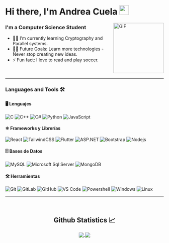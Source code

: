 # Hi there, I'm Andrea Cuela <img width="30px" src="https://media.tenor.com/images/3b388fe03da271d2674faf85eb7c3fcd/tenor.gif" />

<img align="right" alt="GIF" height="160px" src="https://blogger.googleusercontent.com/img/b/R29vZ2xl/AVvXsEiP4RFX4LN-X9D49FPViO-fDQutPOn_gLbhdCBtuJuYgJ1L9dumPjUvX1H2E44sgJELpjlL1nrHgSJohA3ZbRADyr9PQw3NcJkYF7sUCCx4oOnQc2GoloVYvuR0zEsXD7r6I0mgTPucA4Td/s1600/gif-k-on_s5m.gif" />

### I'm a Computer Science Student  

- 👨‍💻 I’m currently learning Cryptography and Parallel systems.
- 💪🏼 Future Goals: Learn more technologies - Never stop creating new ideas.
- ⚡ Fun fact: I love to read and play soccer. 

<br/>

---

### Languages and Tools 🛠 

#### 🖥️ Lenguajes
![C](http://img.shields.io/badge/-C-A8B9CC?style=flat-square&logo=c&logoColor=ffffff)
![C++](https://img.shields.io/badge/-C++-00599C?style=flat-square&logo=c%2B%2B&logoColor=ffffff)
![C#](https://img.shields.io/badge/-C%23-239120?style=flat-square&logo=c-sharp&logoColor=ffffff)
![Python](http://img.shields.io/badge/-Python-3776AB?style=flat-square&logo=python&logoColor=ffffff)
![JavaScript](https://img.shields.io/badge/-JavaScript-%23F7DF1C?style=flat-square&logo=javascript&logoColor=000000&labelColor=%23F7DF1C&color=%23FFCE5A)

#### ⚛️ Frameworks y Librerías
![React](https://img.shields.io/badge/-React-61DAFB?style=flat-square&logo=react&logoColor=000000)
![TailwindCSS](https://img.shields.io/badge/-TailwindCSS-06B6D4?style=flat-square&logo=tailwindcss&logoColor=ffffff)
![Flutter](https://img.shields.io/badge/-Flutter-02569B?style=flat-square&logo=flutter&logoColor=ffffff)
![ASP.NET](https://img.shields.io/badge/-ASP.NET-512BD4?style=flat-square&logo=dotnet&logoColor=ffffff)
![Bootstrap](https://img.shields.io/badge/-Bootstrap-563D7C?style=flat-square&logo=Bootstrap)
![Nodejs](https://img.shields.io/badge/-Nodejs-339933?style=flat-square&logo=Node.js&logoColor=ffffff)

#### 🗄️ Bases de Datos
![MySQL](https://img.shields.io/badge/-MySQL-4479A1?style=flat-square&logo=mysql&logoColor=ffffff)
![Microsoft Sql Server](https://img.shields.io/badge/-SQL%20Server-CC2927?style=flat-square&logo=microsoft-sql-server&logoColor=ffffff)
![MongoDB](https://img.shields.io/badge/-MongoDB-47A248?style=flat-square&logo=mongodb&logoColor=ffffff)

#### 🛠️ Herramientas
![Git](https://img.shields.io/badge/-Git-%23F05032?style=flat-square&logo=git&logoColor=%23ffffff)
![GitLab](https://img.shields.io/badge/-GitLab-FCA121?style=flat-square&logo=gitlab)
![GitHub](https://img.shields.io/badge/-GitHub-181717?style=flat-square&logo=github)
![VS Code](http://img.shields.io/badge/-VS%20Code-007ACC?style=flat-square&logo=visual-studio-code&logoColor=ffffff)
![Powershell](http://img.shields.io/badge/-Powershell-5391FE?style=flat-square&logo=powershell&logoColor=ffffff)
![Windows](http://img.shields.io/badge/-Windows-0078D6?style=flat-square&logo=windows&logoColor=ffffff)
![Linux](https://img.shields.io/badge/-Linux-FCC624?style=flat-square&logo=linux&logoColor=000000)

---

<br/>

  <h2 align="center"> Github Statistics 📈 </h2>
  
  <div align="center"> 
     <a href="">
      <img align="center" src="https://github-readme-stats-sigma-five.vercel.app/api?username=AnLu996&show_icons=true&include_all_commits=true&count_private=true&theme=react&line_height=40" />
    </a>
    <a href="">
      <img align="center" src="https://github-readme-stats.vercel.app/api/top-langs/?username=AnLu996&theme=react&line_height=40&hide=css"/>
    </a>
</div

<br/>

